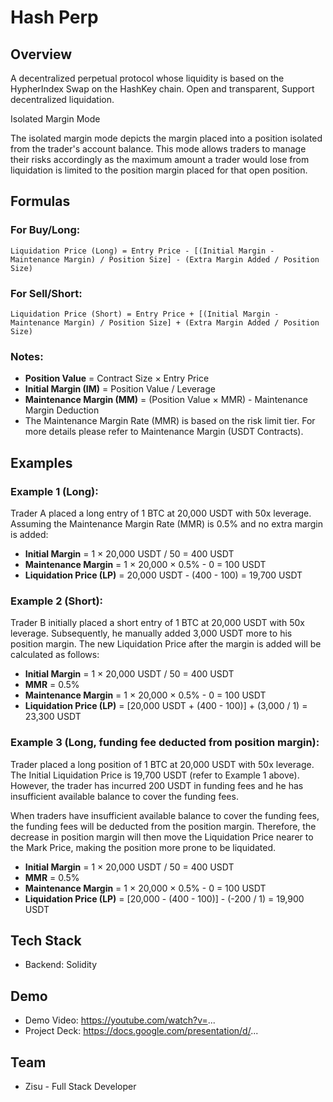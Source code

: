 # Hash Perp

## Overview
A decentralized perpetual protocol whose liquidity is based on the HypherIndex Swap on the HashKey chain.
Open and transparent, Support decentralized liquidation.

Isolated Margin Mode

The isolated margin mode depicts the margin placed into a position isolated from the trader's account balance. This mode allows traders to manage their risks accordingly as the maximum amount a trader would lose from liquidation is limited to the position margin placed for that open position.

## Formulas

### For Buy/Long:
```
Liquidation Price (Long) = Entry Price - [(Initial Margin - Maintenance Margin) / Position Size] - (Extra Margin Added / Position Size)
```

### For Sell/Short:
```
Liquidation Price (Short) = Entry Price + [(Initial Margin - Maintenance Margin) / Position Size] + (Extra Margin Added / Position Size)
```

### Notes:
- **Position Value** = Contract Size × Entry Price
- **Initial Margin (IM)** = Position Value / Leverage
- **Maintenance Margin (MM)** = (Position Value × MMR) - Maintenance Margin Deduction
- The Maintenance Margin Rate (MMR) is based on the risk limit tier. For more details please refer to Maintenance Margin (USDT Contracts).

## Examples

### Example 1 (Long):
Trader A placed a long entry of 1 BTC at 20,000 USDT with 50x leverage. Assuming the Maintenance Margin Rate (MMR) is 0.5% and no extra margin is added:

- **Initial Margin** = 1 × 20,000 USDT / 50 = 400 USDT
- **Maintenance Margin** = 1 × 20,000 × 0.5% - 0 = 100 USDT
- **Liquidation Price (LP)** = 20,000 USDT - (400 - 100) = 19,700 USDT

### Example 2 (Short):
Trader B initially placed a short entry of 1 BTC at 20,000 USDT with 50x leverage. Subsequently, he manually added 3,000 USDT more to his position margin. The new Liquidation Price after the margin is added will be calculated as follows:

- **Initial Margin** = 1 × 20,000 USDT / 50 = 400 USDT
- **MMR** = 0.5%
- **Maintenance Margin** = 1 × 20,000 × 0.5% - 0 = 100 USDT
- **Liquidation Price (LP)** = [20,000 USDT + (400 - 100)] + (3,000 / 1) = 23,300 USDT

### Example 3 (Long, funding fee deducted from position margin):
Trader placed a long position of 1 BTC at 20,000 USDT with 50x leverage. The Initial Liquidation Price is 19,700 USDT (refer to Example 1 above). However, the trader has incurred 200 USDT in funding fees and he has insufficient available balance to cover the funding fees.

When traders have insufficient available balance to cover the funding fees, the funding fees will be deducted from the position margin. Therefore, the decrease in position margin will then move the Liquidation Price nearer to the Mark Price, making the position more prone to be liquidated.

- **Initial Margin** = 1 × 20,000 USDT / 50 = 400 USDT
- **MMR** = 0.5%
- **Maintenance Margin** = 1 × 20,000 × 0.5% - 0 = 100 USDT
- **Liquidation Price (LP)** = [20,000 - (400 - 100)] - (-200 / 1) = 19,900 USDT

## Tech Stack
- Backend: Solidity

## Demo
- Demo Video: https://youtube.com/watch?v=...
- Project Deck: https://docs.google.com/presentation/d/...

## Team
- Zisu - Full Stack Developer